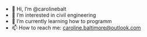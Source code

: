 - 👋 Hi, I’m @carolinebalt
- 👀 I’m interested in civil engineering
- 🌱 I’m currently learning how to programm
- 📫 How to reach me: caroline.baltimore@outlook.com

